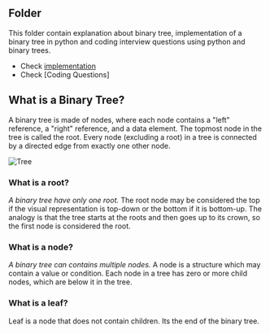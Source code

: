 ## Folder ##
This folder contain explanation about binary tree, implementation of a binary tree in python and coding interview questions using python and binary trees.

- Check [implementation](https://github.com/mariarobertap/DataStructures/blob/main/BinaryTree/implementation.py)
- Check [Coding Questions]

## What is a Binary Tree? ##


A binary tree is made of nodes, where each node contains a "left" reference, a "right" reference, and a data element. The topmost node in the tree is called the root. Every node (excluding a root) in a tree is connected by a directed edge from exactly one other node.


![Tree](https://user-images.githubusercontent.com/75685022/160035626-39aed772-344f-431a-a218-e00b5fdbbafb.png)


### What is a root? #
*A binary tree have only one root.*
The root node may be considered the top if the visual representation is top-down or the bottom if it is bottom-up. The analogy is that the tree starts at the roots and then goes up to its crown, so the first node is considered the root.



### What is a node? #
*A binary tree can contains multiple nodes.*
A node is a structure which may contain a value or condition. Each node in a tree has zero or more child nodes, which are below it in the tree.


### What is a leaf? #
Leaf is a node that does not contain children. Its the end of the binary tree.
